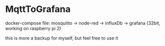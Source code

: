# MqttToGrafana
docker-compose file: mosquitto -> node-red -> influxDb -> grafana (32bit, working on raspberry pi 2)

this is more a backup for myself, but feel free to use it
